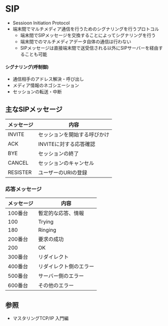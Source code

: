 # SIP
- Sessioon Initiation Protocol
- 端末間でマルチメディア通信を行うためのシグナリングを行うプロトコル
  - 端末間でSIPメッセージを交換することによってシグナリングを行う
  - 端末間でのマルチメディアデータ自体の通信は行わない
  - SIPメッセージは直接端末間で送受信される以外にSIPサーバーを経由することも可能

#### シグナリング(呼制御)
- 通信相手のアドレス解決・呼び出し
- メディア情報のネゴシエーション
- セッションの転送・中断

## 主なSIPメッセージ

| メッセージ | 内容                         |
| -          | -                            |
| INVITE     | セッションを開始する呼びかけ |
| ACK        | INVITEに対する応答確認       |
| BYE        | セッションの終了             |
| CANCEL     | セッションのキャンセル       |
| RESISTER   | ユーザーのURIの登録          |

### 応答メッセージ

| メッセージ | 内容                   |
| -          | -                      |
| 100番台    | 暫定的な応答、情報     |
| 100        | Trying                 |
| 180        | Ringing                |
| 200番台    | 要求の成功             |
| 200        | OK                     |
| 300番台    | リダイレクト           |
| 400番台    | リダイレクト側のエラー |
| 500番台    | サーバー側のエラー     |
| 600番台    | その他のエラー         |

## 参照
- マスタリングTCP/IP 入門編
